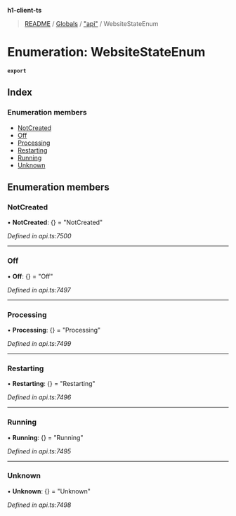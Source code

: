 **h1-client-ts**

> [README](../README.md) / [Globals](../globals.md) / ["api"](../modules/_api_.md) / WebsiteStateEnum

# Enumeration: WebsiteStateEnum

**`export`** 

## Index

### Enumeration members

* [NotCreated](_api_.websitestateenum.md#notcreated)
* [Off](_api_.websitestateenum.md#off)
* [Processing](_api_.websitestateenum.md#processing)
* [Restarting](_api_.websitestateenum.md#restarting)
* [Running](_api_.websitestateenum.md#running)
* [Unknown](_api_.websitestateenum.md#unknown)

## Enumeration members

### NotCreated

•  **NotCreated**: {} = "NotCreated"

*Defined in api.ts:7500*

___

### Off

•  **Off**: {} = "Off"

*Defined in api.ts:7497*

___

### Processing

•  **Processing**: {} = "Processing"

*Defined in api.ts:7499*

___

### Restarting

•  **Restarting**: {} = "Restarting"

*Defined in api.ts:7496*

___

### Running

•  **Running**: {} = "Running"

*Defined in api.ts:7495*

___

### Unknown

•  **Unknown**: {} = "Unknown"

*Defined in api.ts:7498*
